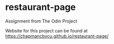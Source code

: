 # restaurant-page
Assignment from The Odin Project

Website for this project can be found at https://chapmancbvcu.github.io/restaurant-page/ 